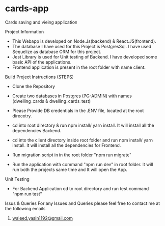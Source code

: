 # cards-app

Cards saving and vieing application

Project Information

- This Webapp is developed on Node.Js(backend) & React.JS(frontend). 
- The database I have used for this Project is PostgresSql. I have used Sequelize as database ORM for this project.
- Jest Library is used for Unit testing of Backend. I have developed some basic API of the applications.
- Frontend application is present in the root folder with name client.


Build Project Instructions (STEPS)

- Clone the Repository
- Create two databases in Postgres (PG-ADMIN) with names (dwelling_cards & dwelling_cards_test)
- Please Provide DB credentials in the .ENV file, located at the root direcotry.
- cd into root directory & run npm install/ yarn install. It will install all the dependencies Backend.
- cd into the client directory inside root folder and run npm install/ yarn install. It will install all the dependencies for Frontend.
- Run migration script in in the root folder "npm run migrate"


- Run the application with command "npm run dev" in root folder. It will run both the projects same time and It will open the App.


Unit Testing 
- For Backend Application cd to root directory and run test command "npm run test"


Issus & Queries
For any Issues and Queries please feel free to contact me at the following emails
1) waleed.yasin1192@gmail.com
